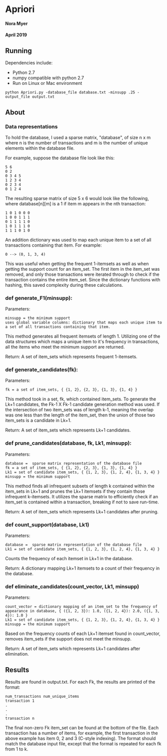 # Apriori
#### Nora Myer
#### April 2019

## Running
Dependencies include:
- Python 2.7
- numpy compatible with python 2.7
- Run on Linux or Mac environment

```
python Apriori.py -database_file database.txt -minsupp .25 -output_file output.txt
```

## About

### Data representations
To hold the database, I used a sparse matrix, "database", of size n x m where n is the number of transactions and m is the number of unique elements within the database file.

For example, suppose the database file look like this:
```
5 6
0 2
0 3 4 5
1 2 3 4
0 2 3 4
0 1 2 4
```
The resulting sparse matrix of size 5 x 6 would look like the following, where database[n][m] is a 1 if item m appears in the nth transaction:
```
1 0 1 0 0 0
1 0 0 1 1 1
0 1 1 1 1 0
1 0 1 1 1 0
1 1 1 0 1 0
```

An addition dictionary was used to map each unique item to a set of all transactions containing that item. For example:
```
0 --> (0, 1, 3, 4)
```
This was useful when getting the frequent 1-itemsets as well as when getting the support count for an item_set. The first item in the item_set was removed, and only those transactions were iterated through to check if the transaction contains the entire item_set. Since the dictionary functions with hashing, this saved complexity during these calculations.

### def generate_F1(minsupp):
Parameters:
```
minsupp = the minimum support
uses global variable columns: dictionary that maps each unique item to a set of all transactions containing that item.
```
This method generates all frequent itemsets of length 1. Utilizing one of the data structures which maps a unique item to it's frequency in transactions, all the items who meet the minimum support are returned.

Return: A set of item_sets which represents frequent 1-itemsets.

### def generate_candidates(fk):
Parameters:
```
fk = a set of item_sets, { {1, 2}, {2, 3}, {1, 3}, {1, 4} }
```
This method took in a set, fk, which contained item_sets. To generate the Lk+1 candidates, the Fk-1 X Fk-1 candidate generation method was used. If the intersection of two item_sets was of length k-1, meaning the overlap was one less than the length of the item_set, then the union of those two item_sets is a candidate in Lk+1.

Return: A set of item_sets which represents Lk+1 candidates.

### def prune_candidates(database, fk, Lk1, minsupp):
Parameters:
```
database =  sparse matrix representation of the database file
fk = a set of item_sets, { {1, 2}, {2, 3}, {1, 3}, {1, 4} }
Lk1 = set of candidate item_sets, { {1, 2, 3}, {1, 2, 4}, {1, 3, 4} }
minsupp = the minimum support
```
This method finds all infrequent subsets of length k contained within the item_sets in Lk+1 and prunes the Lk+1 itemsets if they contain those infrequent k-itemsets. It utilizes the sparse matrix to efficiently check if an item_set is contained within a transaction, breaking if not to save run-time.

Return: A set of item_sets which represents Lk+1 candidates after pruning.

### def count_support(database, Lk1)
Parameters:
```
database =  sparse matrix representation of the database file
Lk1 = set of candidate item_sets, { {1, 2, 3}, {1, 2, 4}, {1, 3, 4} }
```
Counts the frequency of each itemset in Lk+1 in the database.

Return: A dictionary mapping Lk+1 itemsets to a count of their frequency in the database.
### def eliminate_candidates(count_vector, Lk1, minsupp)
Parameters:
```
count_vector = dictionary mapping of an item_set to the frequency of appearance in database, { ({1, 2, 3}): 1.0, ({1, 2, 4}): 2.0, ({1, 3, 4}): 1.0 }
Lk1 = set of candidate item_sets, { {1, 2, 3}, {1, 2, 4}, {1, 3, 4} }
minsupp = the minimum support
```
Based on the frequency counts of each Lk+1 itemset found in count_vector, removes item_sets if the support does not meet the minsupp.

Return: A set of item_sets which represents Lk+1 candidates after elimination.
## Results

Results are found in output.txt. For each Fk, the results are printed of the format:
```
num_transactions num_unique_items
transaction 1
.
.
.
transaction n
```
The final non-zero Fk item_set can be found at the bottom of the file. Each transaction has a number of items, for example,
the first transaction in the above example has item 0, 2 and 3 (C-style indexing). The format should match the database input file, except that the format is repeated for each fk from 1 to k.
